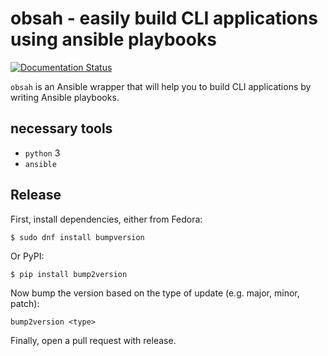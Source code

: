 # obsah - easily build CLI applications using ansible playbooks

[![Documentation Status](https://readthedocs.org/projects/obsah/badge/?version=latest)](https://obsah.readthedocs.io/en/latest/)

`obsah` is an Ansible wrapper that will help you to build CLI applications by writing Ansible playbooks.

## necessary tools

- `python` 3
- `ansible`


## Release

First, install dependencies, either from Fedora:

```
$ sudo dnf install bumpversion
```

Or PyPI:

```
$ pip install bump2version
```

Now bump the version based on the type of update (e.g. major, minor, patch):

```
bump2version <type>
```

Finally, open a pull request with release.
